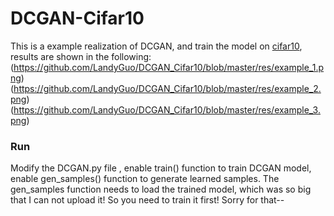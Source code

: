 # DCGAN-Cifar10

This is a example realization of DCGAN, and train the model on [cifar10](http://www.cs.toronto.edu/~kriz/cifar.html), results are shown in the following:
(https://github.com/LandyGuo/DCGAN_Cifar10/blob/master/res/example_1.png)
(https://github.com/LandyGuo/DCGAN_Cifar10/blob/master/res/example_2.png)
(https://github.com/LandyGuo/DCGAN_Cifar10/blob/master/res/example_3.png)


### Run
Modify the DCGAN.py file , enable train() function to train DCGAN model, enable gen_samples() function to generate learned samples. The gen_samples function needs to load the trained model, which was so big that I can not upload it! So you need to train it first! Sorry for that--
